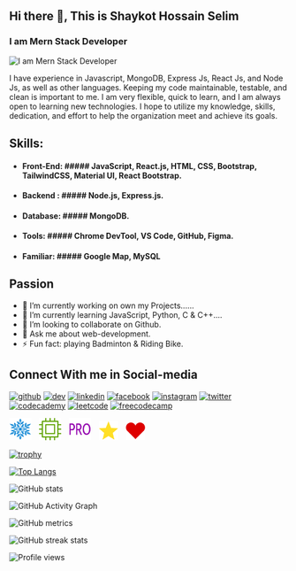 ## Hi there 👋, This is Shaykot Hossain Selim
### I am Mern Stack Developer
![I am Mern Stack Developer](https://pbs.twimg.com/profile_banners/1422614424980885507/1641584469/1080x360)

I have experience in Javascript, MongoDB, Express Js, React Js, and Node Js, as well as other languages. Keeping my code maintainable, testable, and clean is important to me. I am very flexible, quick to learn, and I am always open to learning new technologies. I hope to utilize my knowledge, skills, dedication, and effort to help the organization meet and achieve its goals.

## Skills: 
- #### Front-End: ##### JavaScript, React.js, HTML, CSS, Bootstrap, TailwindCSS, Material UI, React Bootstrap.
- #### Backend : ##### Node.js, Express.js.
- #### Database: ##### MongoDB.
- #### Tools: ##### Chrome DevTool, VS Code, GitHub, Figma.
- #### Familiar: ##### Google Map, MySQL

## Passion 
- 🔭 I’m currently working on own my Projects...... 
- 🌱 I’m currently learning JavaScript, Python, C & C++.... 
- 👯 I’m looking to collaborate on Github. 
- 💬 Ask me about web-development. 
- ⚡ Fun fact: playing Badminton & Riding Bike. 

## Connect With me in Social-media
[<img src='https://cdn.jsdelivr.net/npm/simple-icons@3.0.1/icons/github.svg' alt='github' height='40'>](https://github.com/shaykot43500)  [<img src='https://cdn.jsdelivr.net/npm/simple-icons@3.0.1/icons/dev-dot-to.svg' alt='dev' height='40'>](https://dev.to/@shaykot)  [<img src='https://cdn.jsdelivr.net/npm/simple-icons@3.0.1/icons/linkedin.svg' alt='linkedin' height='40'>](https://www.linkedin.com/in/shaykot-selilm/)  [<img src='https://cdn.jsdelivr.net/npm/simple-icons@3.0.1/icons/facebook.svg' alt='facebook' height='40'>](https://www.facebook.com/md.shaykot.336)  [<img src='https://cdn.jsdelivr.net/npm/simple-icons@3.0.1/icons/instagram.svg' alt='instagram' height='40'>](https://www.instagram.com/shaykot_selim/)  [<img src='https://cdn.jsdelivr.net/npm/simple-icons@3.0.1/icons/twitter.svg' alt='twitter' height='40'>](https://twitter.com/@ShaykotSelim)  [<img src='https://cdn.jsdelivr.net/npm/simple-icons@3.0.1/icons/codecademy.svg' alt='codecademy' height='40'>](https://www.codecademy.com/profiles/shaykot)  [<img src='https://cdn.jsdelivr.net/npm/simple-icons@3.0.1/icons/leetcode.svg' alt='leetcode' height='40'>](https://leetcode.com/shaykot/)  [<img src='https://cdn.jsdelivr.net/npm/simple-icons@3.0.1/icons/freecodecamp.svg' alt='freecodecamp' height='40'>](https://www.freecodecamp.org/shaykot_selim)  

<a href='https://archiveprogram.github.com/'><img src='https://raw.githubusercontent.com/acervenky/animated-github-badges/master/assets/acbadge.gif' width='40' height='40'></a> <a href='https://docs.github.com/en/developers'><img src='https://raw.githubusercontent.com/acervenky/animated-github-badges/master/assets/devbadge.gif' width='40' height='40'></a> <a href='https://github.com/pricing'><img src='https://raw.githubusercontent.com/acervenky/animated-github-badges/master/assets/pro.gif' width='40' height='40'></a> <a href='https://stars.github.com/'><img src='https://raw.githubusercontent.com/acervenky/animated-github-badges/master/assets/starbadge.gif' width='35' height='35'></a> <a href='https://docs.github.com/en/github/supporting-the-open-source-community-with-github-sponsors'><img src='https://raw.githubusercontent.com/acervenky/animated-github-badges/master/assets/sponsorbadge.gif' width='35' height='35'></a> 

[![trophy](https://github-profile-trophy.vercel.app/?username=shaykot43500)](https://github.com/ryo-ma/github-profile-trophy)

[![Top Langs](https://github-readme-stats.vercel.app/api/top-langs/?username=shaykot43500)](https://github.com/anuraghazra/github-readme-stats)

![GitHub stats](https://github-readme-stats.vercel.app/api?username=shaykot43500&show_icons=true)  

![GitHub Activity Graph](https://activity-graph.herokuapp.com/graph?username=shaykot43500)  

![GitHub metrics](https://metrics.lecoq.io/shaykot43500)  

![GitHub streak stats](https://github-readme-streak-stats.herokuapp.com/?user=shaykot43500)  

![Profile views](https://gpvc.arturio.dev/shaykot43500)  
